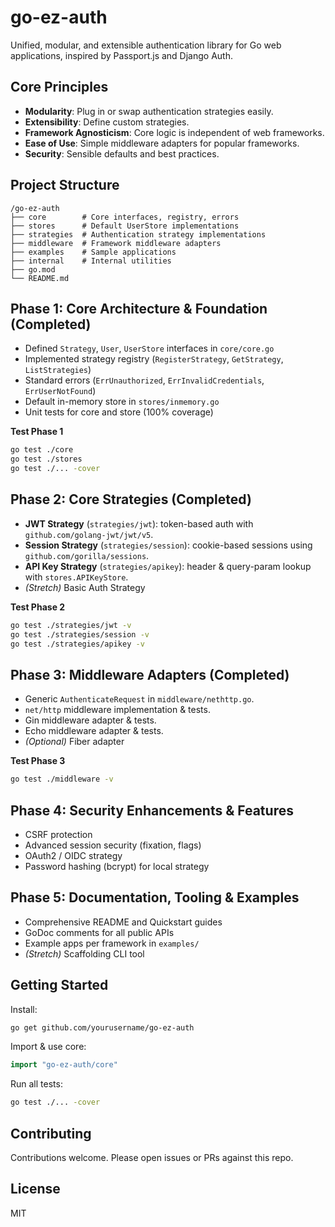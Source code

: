 # go-ez-auth

Unified, modular, and extensible authentication library for Go web applications, inspired by Passport.js and Django Auth.

## Core Principles

- **Modularity**: Plug in or swap authentication strategies easily.
- **Extensibility**: Define custom strategies.
- **Framework Agnosticism**: Core logic is independent of web frameworks.
- **Ease of Use**: Simple middleware adapters for popular frameworks.
- **Security**: Sensible defaults and best practices.

## Project Structure

```text
/go-ez-auth
├── core        # Core interfaces, registry, errors
├── stores      # Default UserStore implementations
├── strategies  # Authentication strategy implementations
├── middleware  # Framework middleware adapters
├── examples    # Sample applications
├── internal    # Internal utilities
├── go.mod
└── README.md
```

## Phase 1: Core Architecture & Foundation (Completed)

- Defined `Strategy`, `User`, `UserStore` interfaces in `core/core.go`
- Implemented strategy registry (`RegisterStrategy`, `GetStrategy`, `ListStrategies`)
- Standard errors (`ErrUnauthorized`, `ErrInvalidCredentials`, `ErrUserNotFound`)
- Default in-memory store in `stores/inmemory.go`
- Unit tests for core and store (100% coverage)

**Test Phase 1**
```bash
go test ./core
go test ./stores
go test ./... -cover
```

## Phase 2: Core Strategies (Completed)

- **JWT Strategy** (`strategies/jwt`): token-based auth with `github.com/golang-jwt/jwt/v5`.
- **Session Strategy** (`strategies/session`): cookie-based sessions using `github.com/gorilla/sessions`.
- **API Key Strategy** (`strategies/apikey`): header & query-param lookup with `stores.APIKeyStore`.
- *(Stretch)* Basic Auth Strategy

**Test Phase 2**
```bash
go test ./strategies/jwt -v
go test ./strategies/session -v
go test ./strategies/apikey -v
```

## Phase 3: Middleware Adapters (Completed)

- Generic `AuthenticateRequest` in `middleware/nethttp.go`.
- `net/http` middleware implementation & tests.
- Gin middleware adapter & tests.
- Echo middleware adapter & tests.
- *(Optional)* Fiber adapter

**Test Phase 3**
```bash
go test ./middleware -v
```

## Phase 4: Security Enhancements & Features

- CSRF protection
- Advanced session security (fixation, flags)
- OAuth2 / OIDC strategy
- Password hashing (bcrypt) for local strategy

## Phase 5: Documentation, Tooling & Examples

- Comprehensive README and Quickstart guides
- GoDoc comments for all public APIs
- Example apps per framework in `examples/`
- *(Stretch)* Scaffolding CLI tool

## Getting Started

Install:
```bash
go get github.com/yourusername/go-ez-auth
```

Import & use core:
```go
import "go-ez-auth/core"
```

Run all tests:
```bash
go test ./... -cover
```

## Contributing

Contributions welcome. Please open issues or PRs against this repo.

## License

MIT
